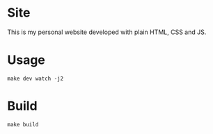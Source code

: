 # Site
This is my personal website developed with plain HTML, CSS and JS.

# Usage
    make dev watch -j2

# Build
    make build
    
